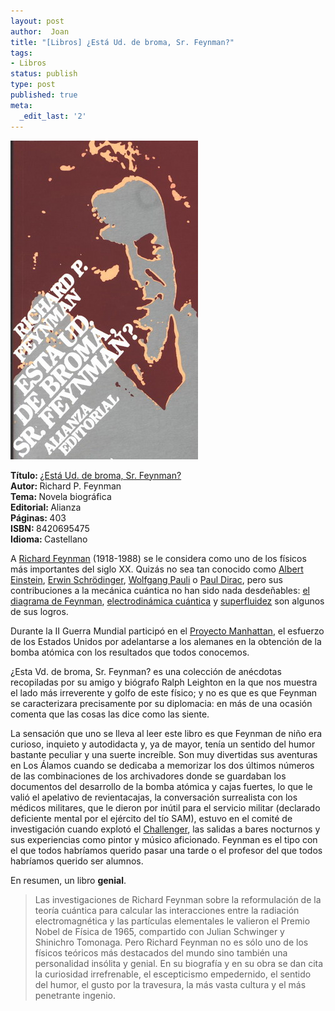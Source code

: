 ```yaml
---
layout: post
author:  Joan
title: "[Libros] ¿Está Ud. de broma, Sr. Feynman?"
tags:
- Libros
status: publish
type: post
published: true
meta:
  _edit_last: '2'
---
```

<img src="../images_posts/bromafeynman.jpg">

<b>Título: </b><a href="http://www.elcorteingles.es/libros/producto/libro_descripcion.asp?CODIISBN=8420695475">¿Está Ud. de broma, Sr. Feynman?</a>  
<b>Autor: </b>Richard P. Feynman  
<b>Tema: </b>Novela biográfica  
<b>Editorial: </b>Alianza  
<b>Páginas: </b>403  
<b>ISBN: </b>8420695475  
<b>Idioma: </b>Castellano

A <a href="http://es.wikipedia.org/wiki/Richard_Feynman">Richard Feynman</a> (1918-1988) se le considera como uno de los físicos más importantes del siglo XX. Quizás no sea tan conocido como <a href="http://es.wikipedia.org/wiki/Albert_Einstein">Albert Einstein</a>, <a href="http://es.wikipedia.org/wiki/Erwin_Schrödinger">Erwin Schrödinger</a>, <a href="http://es.wikipedia.org/wiki/Wolfgang_Pauli">Wolfgang Pauli</a> o <a href="http://es.wikipedia.org/wiki/Paul_Dirac">Paul Dirac</a>, pero sus contribuciones a la mecánica cuántica no han sido nada desdeñables: <a href="http://es.wikipedia.org/wiki/Diagrama_de_Feynman">el diagrama de Feynman</a>, <a href="http://es.wikipedia.org/wiki/Electrodinámica_cuántica">electrodinámica cuántica</a> y <a href="http://es.wikipedia.org/wiki/Superfluidez">superfluidez</a> son algunos de sus logros.

Durante la II Guerra Mundial participó en el <a href="http://es.wikipedia.org/wiki/Proyecto_Manhattan">Proyecto Manhattan</a>, el esfuerzo de los Estados Unidos por adelantarse a los alemanes en la obtención de la bomba atómica con los resultados que todos conocemos. 

¿Esta Vd. de broma, Sr. Feynman? es una colección de anécdotas recopiladas por su amigo y biógrafo Ralph Leighton en la que nos muestra el lado más irreverente y golfo de este físico; y no es que es que Feynman se caracterizara precisamente por su diplomacia: en más de una ocasión comenta que las cosas las dice como las siente. 

La sensación que uno se lleva al leer este libro es que Feynman de niño era curioso, inquieto y autodidacta y, ya de mayor, tenía un sentido del humor bastante peculiar y una suerte increíble. Son muy divertidas sus aventuras en Los Álamos cuando se dedicaba a memorizar los dos últimos números de las combinaciones de los archivadores donde se guardaban los documentos del desarrollo de la bomba atómica y cajas fuertes, lo que le valió el apelativo de revientacajas, la conversación surrealista con los médicos militares, que le dieron por inútil para el servicio militar (declarado deficiente mental por el ejército del tío SAM), estuvo en el comité de investigación cuando explotó el <a href="http://es.wikipedia.org/wiki/Transbordador_espacial_Challenger">Challenger</a>, las salidas a bares nocturnos y sus experiencias como pintor y músico aficionado. Feynman es el tipo con el que todos habríamos querido pasar una tarde o el profesor del que todos habríamos querido ser alumnos. 

En resumen, un libro <strong>genial</strong>.

<blockquote>Las investigaciones de Richard Feynman sobre la reformulación de la teoría cuántica para calcular las interacciones entre la radiación electromagnética y las partículas elementales le valieron el Premio Nobel de Física de 1965, compartido con Julian Schwinger y Shinichro Tomonaga. Pero Richard Feynman no es sólo uno de los físicos teóricos más destacados del mundo sino también una personalidad insólita y genial. En su biografía y en su obra se dan cita la curiosidad irrefrenable, el escepticismo empedernido, el sentido del humor, el gusto por la travesura, la más vasta cultura y el más penetrante ingenio.</blockquote>


